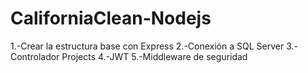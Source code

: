 # CaliforniaClean-Nodejs
1.-Crear la estructura base con Express
2.-Conexión a SQL Server
3.-Controlador Projects
4.-JWT
5.-Middleware de seguridad
